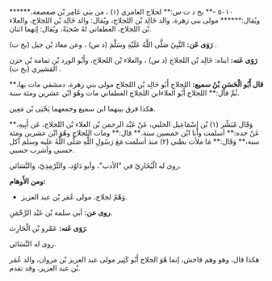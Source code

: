 ٥٠١٠ -** بخ د ت س:** لجلاج العامري (١) ، من بني عَامِر بْن صعصعة،****** ويُقال:****** مولى بني زهرة، والد خَالِد بْن اللجلاج، ويُقال: والد خَالِد بْن اللجلاج، والعلاء بْن اللجلاج، الغطفاني لهُ صُحبَةٌ، ويُقال: إنهما اثنان.

**رَوَى عَن:** النَّبِيّ صَلَّى اللَّهُ عَلَيْهِ وسَلَّمَ (د س) ، وعن معاذ بْن جبل (بخ ت) .

**رَوَى عَنه:** ابناه: خَالِد بْن اللجلاج (د س) ، والعلاء بْن اللجلاج، وأَبُو الورد بْن ثمامة بْن حزن القشيري (بخ ت) .

**قال أَبُو الْحَسَنِ بْنُ سميع:** اللجلاج أَبُو خَالِد بْن اللجلاج مولى بني زهرة، دمشقي مات بها،** ثُمَّ قال:** اللجلاج أَبُو العلاءابن اللجلاج الغطفاني مات وهُوَ ابْن عشرين ومئة سنة.

هكذا فرق بينهما ابن سميع وجمعهما يَحْيَى بْن مَعِين.

وَقَال مُبَشِّر (١) بْن إِسْمَاعِيل الحلبي، عَنْ عَبْد الرحمن بْن العلاء بْن اللجلاج، عَن أَبِيهِ،** عَنْ جده:** أسلمت وأنا ابْن خمسين سنة.** قال:** ومات اللجلاج وهُوَ ابْن عشرين ومئة سنة،** وَقَال:** مَا ملأت بطني (٢) منذ أسلمت مَعَ رَسُولِ اللَّهِ صَلَّى اللَّهُ عليه وسلم آكل حسبي وأشرب حسبي.

روى له الْبُخَارِيّ في "الأدب"، وأبو دَاوُد، والتِّرْمِذِيّ، والنَّسَائي.

**ومن الأَوهام:**

- وَهْمٌ لجلاج، مولى عُمَر بْن عبد العزيز.

**روى عن:** أبي سلمة بْن عَبْد الرَّحْمَنِ.

**رَوَى عَنه:** عَمْرو بْن الْحَارِث.

روى له النَّسَائي.

هكذا قال، وهو وهم فاحش، إنما هُوَ الجلاح أَبُو كَثِير مولى عبد العزيز بْن مروان، والد عُمَر بْن عبد العزيز، وقد تقدم.